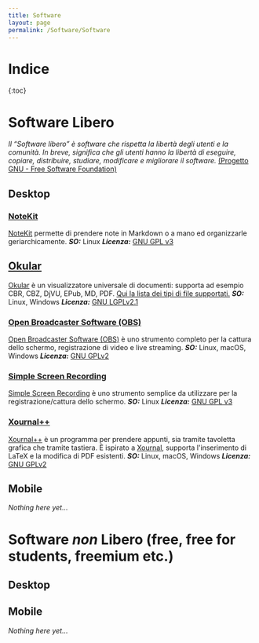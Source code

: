 ```yaml
---
title: Software
layout: page
permalink: /Software/Software
--- 
```

# Indice
{:toc}

# Software Libero
_Il “Software libero” è software che rispetta la libertà degli utenti e la comunità. In breve, significa che gli utenti hanno la libertà di eseguire, copiare, distribuire, studiare, modificare e migliorare il software._ [(Progetto GNU - Free Software Foundation)](https://www.gnu.org/philosophy/free-sw.html)

## Desktop

### [NoteKit](https://github.com/blackhole89/notekit)
[NoteKit](https://github.com/blackhole89/notekit) permette di prendere note in Markdown o a mano ed organizzarle geriarchicamente. 
___SO:___ Linux     ___Licenza:___ [GNU GPL v3](https://www.gnu.org/licenses/gpl-3.0.html)

## [Okular](https://okular.kde.org/it/)
[Okular](https://okular.kde.org/it/) è un visualizzatore universale di documenti: supporta ad esempio CBR, CBZ, DjVU, EPub, MD, PDF. [Qui la lista dei tipi di file supportati.](https://okular.kde.org/it/formats/)
___SO:___ Linux, Windows     ___Licenza:___ [GNU LGPLv2.1](https://www.gnu.org/licenses/old-licenses/lgpl-2.1.html#SEC1)

### [Open Broadcaster Software (OBS)](https://obsproject.com/)
[Open Broadcaster Software (OBS)](https://obsproject.com/) è uno strumento completo per la cattura dello schermo, registrazione di video e live streaming.
___SO:___ Linux, macOS, Windows     ___Licenza:___ [GNU GPLv2](https://www.gnu.org/licenses/old-licenses/gpl-2.0.html)

### [Simple Screen Recording](https://www.maartenbaert.be/simplescreenrecorder/)
[Simple Screen Recording](https://www.maartenbaert.be/simplescreenrecorder/) è uno strumento semplice da utilizzare per la registrazione/cattura dello schermo.
___SO:___ Linux     ___Licenza:___ [GNU GPL v3](https://www.gnu.org/licenses/gpl-3.0.html)

### [Xournal++](https://xournalpp.github.io/)
[Xournal++](https://xournalpp.github.io/) è un programma per prendere appunti, sia tramite tavoletta grafica che tramite tastiera. È ispirato a [Xournal](http://xournal.sourceforge.net/), supporta l'inserimento di LaTeX e la modifica di PDF esistenti.
___SO:___ Linux, macOS, Windows     ___Licenza:___ [GNU GPLv2](https://www.gnu.org/licenses/old-licenses/gpl-2.0.html)

## Mobile
_Nothing here yet..._

# Software _non_ Libero (free, free for students, freemium etc.)

## Desktop

## Mobile
_Nothing here yet..._
